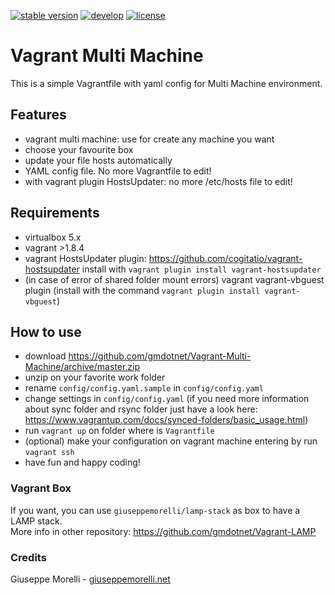[![stable version](https://img.shields.io/badge/stable%20version-1.0.2-green.svg?style=flat-square)](https://github.com/gmdotnet/Vagrant-Multi-Machine/releases/tag/1.0.2)
[![develop](https://img.shields.io/badge/beta%20version-branch%20develop-oran.svg?style=flat-square)](https://github.com/gmdotnet/Vagrant-Multi-Machine/tree/develop)
[![license](https://img.shields.io/badge/license-OSL--3-blue.svg?style=flat-square)](https://github.com/gmdotnet/Vagrant-Multi-Machine/blob/master/LICENSE.txt)

# Vagrant Multi Machine

This is a simple Vagrantfile with yaml config for Multi Machine environment.

## Features

- vagrant multi machine: use for create any machine you want
- choose your favourite box
- update your file hosts automatically
- YAML config file. No more Vagrantfile to edit!
- with vagrant plugin HostsUpdater: no more /etc/hosts file to edit!

## Requirements

- virtualbox 5.x
- vagrant >1.8.4
- vagrant HostsUpdater plugin: https://github.com/cogitatio/vagrant-hostsupdater 
  install with `vagrant plugin install vagrant-hostsupdater`
- (in case of error of shared folder mount errors) vagrant vagrant-vbguest plugin (install with the command `vagrant plugin install vagrant-vbguest`)

## How to use

- download https://github.com/gmdotnet/Vagrant-Multi-Machine/archive/master.zip
- unzip on your favorite work folder
- rename `config/config.yaml.sample` in `config/config.yaml`
- change settings in `config/config.yaml`
(if you need more information about sync folder and rsync folder just have a look here: https://www.vagrantup.com/docs/synced-folders/basic_usage.html)
- run `vagrant up` on folder where is `Vagrantfile`
- (optional) make your configuration on vagrant machine entering by run `vagrant ssh`
- have fun and happy coding!

### Vagrant Box

If you want, you can use `giuseppemorelli/lamp-stack` as box to have a LAMP stack.<br />
More info in other repository: https://github.com/gmdotnet/Vagrant-LAMP

### Credits

Giuseppe Morelli - [giuseppemorelli.net](http://www.giuseppemorelli.net)